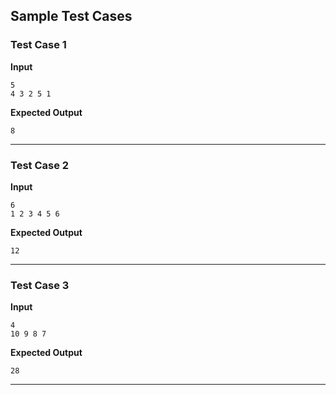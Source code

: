 ## Sample Test Cases

### Test Case 1
**Input**
```
5
4 3 2 5 1
```
**Expected Output**
```
8
```

---

### Test Case 2
**Input**
```
6
1 2 3 4 5 6     
```
**Expected Output**
```
12
```

---

### Test Case 3
**Input**
```
4
10 9 8 7
```
**Expected Output**
```
28
```

---